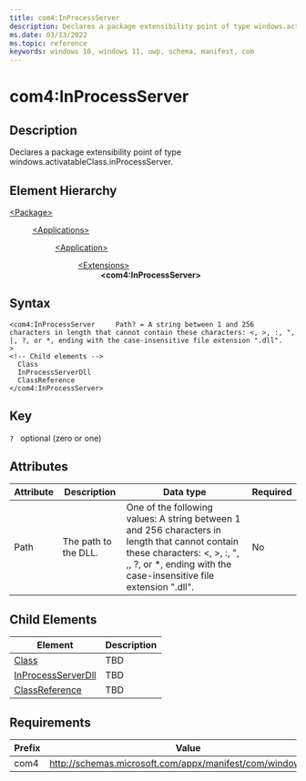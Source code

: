 ```yaml
---
title: com4:InProcessServer
description: Declares a package extensibility point of type windows.activatableClass.inProcessServer (com4:InProcessServer).
ms.date: 03/13/2022
ms.topic: reference
keywords: windows 10, windows 11, uwp, schema, manifest, com
---
```


# com4:InProcessServer



## Description
Declares a package extensibility point of type windows.activatableClass.inProcessServer.



## Element Hierarchy
<dl><dt><a href = "element-package.md">&lt;Package&gt;</a></dt>
<dd>
<dl><dt><a href = "element-applications.md">&lt;Applications&gt;</a></dt>
<dd>
<dl><dt><a href = "element-application.md">&lt;Application&gt;</a></dt>
<dd>
<dl><dt><a href = "element-1-extensions.md">&lt;Extensions&gt;</a></dt>
<dd>
<dd><b>&lt;com4:InProcessServer&gt;</b></dd></dd>
</dl>
</dd>
</dl>
</dd>
</dl>
</dd>
</dl>

## Syntax
```syntax
<com4:InProcessServer     Path? = A string between 1 and 256 characters in length that cannot contain these characters: <, >, :, ", |, ?, or *, ending with the case-insensitive file extension ".dll".
>
<!-- Child elements -->
  Class
  InProcessServerDll
  ClassReference
</com4:InProcessServer>
```

## Key
`?`    optional (zero or one) 


## Attributes

| Attribute | Description | Data type | Required |
| -----------| -------------| -----------| ----------|
| Path | The path to the DLL. | One of the following values: A string between 1 and 256 characters in length that cannot contain these characters: <, >, :, ", ,, ?, or *, ending with the case-insensitive file extension ".dll".| No |


## Child Elements

| Element | Description |
| -----------| -------------|
| [Class](element-com4-inprocessserver-class.md) | TBD |
| [InProcessServerDll](element-com4-inprocessserverdll.md) | TBD |
| [ClassReference](element-com4-inprocessserver-classreference.md) | TBD |

## Requirements
| Prefix | Value |
| ---------------| -------------------------------------------------------------|
| com4 | http://schemas.microsoft.com/appx/manifest/com/windows10/4 |
